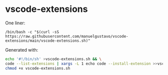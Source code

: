 # vscode-extensions
One liner:
```
/bin/bash -c "$(curl -sS https://raw.githubusercontent.com/manuelgustavo/vscode-extensions/main/vscode-extensions.sh)"
```
Generated with:
``` sh
echo '#!/bin/sh' >vscode-extensions.sh && \
code --list-extensions | xargs -L 1 echo code --install-extension >>vscode-extensions.sh && \
chmod +x vscode-extensions.sh
```
